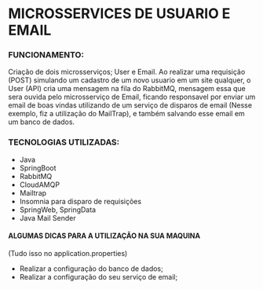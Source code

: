 # MICROSSERVICES DE USUARIO E EMAIL

### FUNCIONAMENTO:

Criação de dois microsserviços; User e Email.
Ao realizar uma requisição (POST) simulando um cadastro de um novo usuario em um site qualquer, o User (API) cria uma mensagem na fila do RabbitMQ, mensagem essa que sera ouvida pelo microsserviço de Email,
ficando responsavel por enviar um email de boas vindas utilizando de um serviço de disparos de email (Nesse exemplo, fiz a utilização do MailTrap), e também salvando esse email em um banco de dados.

### TECNOLOGIAS UTILIZADAS:
* Java
* SpringBoot
* RabbitMQ
* CloudAMQP
* Mailtrap
* Insomnia para disparo de requisições
* SpringWeb, SpringData
* Java Mail Sender

#### ALGUMAS DICAS PARA A UTILIZAÇÃO NA SUA MAQUINA
(Tudo isso no application.properties)
* Realizar a configuração do banco de dados;
* Realizar a configuração do seu serviço de email;



